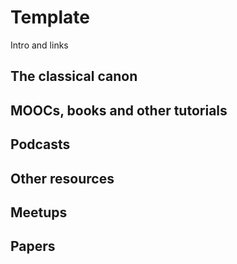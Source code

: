 # Template

Intro and links

## The classical canon

## MOOCs, books and other tutorials

## Podcasts

## Other resources

## Meetups

## Papers
